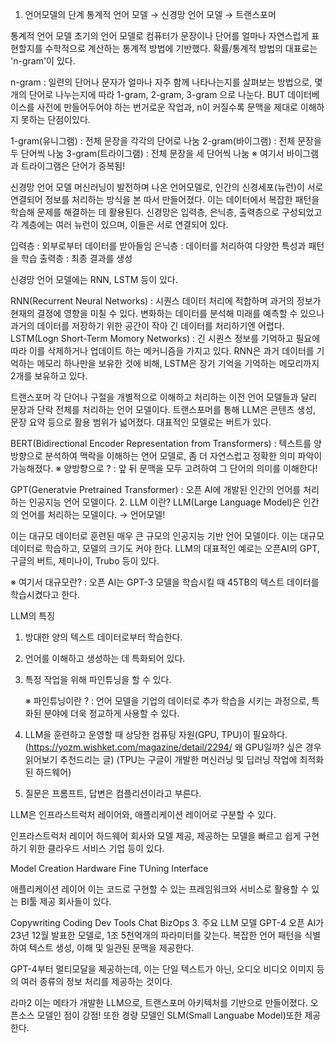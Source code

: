 1. 언어모델의 단계
통계적 언어 모델 → 신경망 언어 모델 → 트랜스포머

통계적 언어 모델
초기의 언어 모델로 컴퓨터가 문장이나 단어를 얼마나 자연스럽게 표현할지를 수학적으로 계산하는 통계적 방법에 기반했다. 확률/통계적 방법의 대표로는 'n-gram'이 있다. 



n-gram : 일련의 단어나 문자가 얼마나 자주 함께 나타나는지를 살펴보는 방법으로, 몇 개의 단어로 나누는지에 따라 1-gram, 2-gram, 3-gram 으로 나눈다. BUT 데이터베이스를 사전에 만들어두어야 하는 번거로운 작업과, n이 커질수록 문맥을 제대로 이해하지 못하는 단점이있다.  

1-gram(유니그램) : 전체 문장을 각각의 단어로 나눔 
2-gram(바이그램) : 전체 문장을 두 단어씩 나눔
3-gram(트라이그램) : 전체 문장을 세 단어씩 나눔
※ 여기서 바이그램과 트라이그램은 단어가 중복됨!



신경망 언어 모델
머신러닝이 발전하며 나온 언어모델로, 인간의 신경세포(뉴런)이 서로 연결되어 정보를 처리하는 방식을 본 따서 만들어졌다. 이는 데이터에서 복잡한 패턴을 학습해 문제를 해결하는 데 활용된다. 신경망은 입력층, 은닉층, 출력층으로 구성되었고 각 계층에는 여러 뉴런이 있으며, 이들은 서로 연결되어 있다. 



입력층 : 외부로부터 데이터를 받아들임
은닉층 : 데이터를 처리하여 다양한 특성과 패턴을 학습
출력층  : 최종 결과를 생성


신경망 언어 모델에는 RNN, LSTM 등이 있다. 

RNN(Recurrent Neural Networks) : 시퀀스 데이터 처리에 적합하며 과거의 정보가 현재의 결정에 영향을 미칠 수 있다. 변화하는 데이터를 분석해 미래를 예측할 수 있으나 과거의 데이터를 저장하기 위한 공간이 작아 긴 데이터를 처리하기엔 어렵다.
LSTM(Logn Short-Term Momory Networks) : 긴 시퀀스 정보를 기억하고 필요에 따라 이를 삭제하거나 업데이트 하는 메커니즘을 가지고 있다. RNN은 과거 데이터를 기억하는 메모리 하나만을 보유한 것에 비해, LSTM은 장기 기억을 기억하는 메모리까지 2개를 보유하고 있다. 


트랜스포머 
각 단어나 구절을 개별적으로 이해하고 처리하는 이전 언어 모델들과 달리 문장과 단락 전체를 처리하는 언어 모델이다. 트랜스포머를 통해 LLM은 콘텐츠 생성, 문장 요약 등으로 활용 범위가 넓어졌다. 대표적인 모델로는 버트가 있다. 



BERT(Bidirectional Encoder Representation from Transformers) : 텍스트를 양방향으로 분석하여 맥락을 이해하는 언어 모델로, 좀 더 자연스럽고 정확한 의미 파악이 가능해졌다. 
       ※ 양방향으로 ? : 앞 뒤 문맥을 모두 고려하여 그 단어의 의미를 이해한다! 

GPT(Generatvie Pretrained Transformer) : 오픈 AI에 개발된 인간의 언어를 처리하는 인공지능 언어 모델이다. 
2. LLM 이란?
LLM(Large Language Model)은 인간의 언어를 처리하는 모델이다. → 언어모델! 



이는 대규모 데이터로 훈련된 매우 큰 규모의 인공지능 기반 언어 모델이다. 이는 대규모 데이터로 학습하고, 모델의 크기도 커야 한다. LLM의 대표적인 예로는 오픈AI의 GPT, 구글의 버트, 제미나이, Trubo 등이 있다. 

※ 여기서 대규모란? : 오픈 AI는 GPT-3 모델을 학습시킬 때 45TB의 텍스트 데이터를 학습시켰다고 한다. 



LLM의 특징


1. 방대한 양의 텍스트 데이터로부터 학습한다.

2. 언어를 이해하고 생성하는 데 특화되어 있다. 

3. 특정 작업을 위해 파인튜닝을 할 수 있다. 

   ※ 파인튜닝이란 ? : 언어 모델을 기업의 데이터로 추가 학습을 시키는 과정으로, 특화된 분야에 더욱 정교하게 사용할 수 있다. 

4. LLM을 훈련하고 운영할 때 상당한 컴퓨팅 자원(GPU, TPU)이 필요하다. (https://yozm.wishket.com/magazine/detail/2294/ 왜 GPU일까? 싶은 경우 읽어보기 추천드리는 글) (TPU는 구글이 개발한 머신러닝 및 딥러닝 작업에 최적화된 하드웨어)
5. 질문은 프롬프트, 답변은 컴플리션이라고 부른다. 



LLM은 인프라스트럭처 레이어와, 애플리케이션 레이어로 구분할 수 있다. 



인프라스트럭처 레이어
하드웨어 회사와 모델 제공, 제공하는 모델을 빠르고 쉽게 구현하기 위한 클라우드 서비스 기업 등이 있다. 

Model Creation
Hardware
Fine TUning
Interface


애플리케이션 레이어
이는 코드로 구현할 수 있는 프레임워크와 서비스로 활용할 수 있는 BI툴 제공 회사들이 있다. 

Copywriting
Coding
Dev Tools
Chat
BizOps 
3. 주요 LLM 모델
GPT-4
오픈 AI가 23년 12월 발표한 모델로, 1조 5천억개의 파라미터를 갖는다. 복잡한 언어 패턴을 식별하여 텍스트 생성, 이해 및 일관된 문맥을 제공한다. 



GPT-4부터 멀티모달을 제공하는데, 이는 단일 텍스트가 아닌, 오디오 비디오 이미지 등의 여러 종류의 정보 처리를 제공하는 것이다. 



라마2
이는 메타가 개발한 LLM으로, 트랜스포머 아키텍처를 기반으로 만들어졌다. 오픈소스 모델인 점이 강점! 또한 경량 모델인 SLM(Small Languabe Model)또한 제공한다. 



